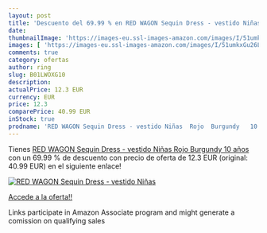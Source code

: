 ```yaml
---
layout: post
title: 'Descuento del 69.99 % en RED WAGON Sequin Dress - vestido Niñas  '
date: 
thumbnailImage: 'https://images-eu.ssl-images-amazon.com/images/I/51umkxGu26L._SL200_.jpg'
images: [ 'https://images-eu.ssl-images-amazon.com/images/I/51umkxGu26L._SL200_.jpg' ]
comments: true
category: ofertas
author: ring
slug: B01LWOXG10
description:
actualPrice: 12.3 EUR
currency: EUR
price: 12.3
comparePrice: 40.99 EUR
inStock: true
prodname: 'RED WAGON Sequin Dress - vestido Niñas  Rojo  Burgundy   10 años'
---
```


Tienes [RED WAGON Sequin Dress - vestido Niñas  Rojo  Burgundy   10 años](https://www.amazon.es/dp/B01LWOXG10/?tag=tolees-21) con un 69.99 % de descuento con precio de oferta de 12.3 EUR (original: 40.99 EUR) en el siguiente enlace!

[![RED WAGON Sequin Dress - vestido Niñas  ](https://images-eu.ssl-images-amazon.com/images/I/51umkxGu26L._SL200_.jpg)](https://www.amazon.es/dp/B01LWOXG10/?tag=tolees-21)

[Accede a la oferta!!](https://www.amazon.es/dp/B01LWOXG10/?tag=tolees-21)

Links participate in Amazon Associate program and might generate a comission on qualifying sales


